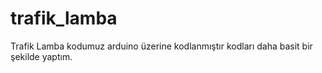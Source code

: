 # trafik_lamba

Trafik Lamba kodumuz arduino üzerine kodlanmıştır kodları daha basit bir şekilde yaptım.
